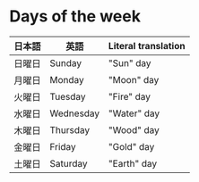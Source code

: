 # Days of the week
| 日本語 | 英語      | Literal translation |
| ------ | --------- | ------------------- |
| 日曜日 | Sunday    | "Sun" day           |
| 月曜日 | Monday    | "Moon" day          |
| 火曜日 | Tuesday   | "Fire" day          |
| 水曜日 | Wednesday | "Water" day         |
| 木曜日 | Thursday  | "Wood" day          |
| 金曜日 | Friday    | "Gold" day          |
| 土曜日 | Saturday  | "Earth" day         |
